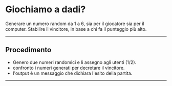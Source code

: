 # Giochiamo a dadi?
Generare un numero random da 1 a 6, sia per il giocatore sia per il computer.
Stabilire il vincitore, in base a chi fa il punteggio più alto.

---

## Procedimento 
- Genero due numeri randomici e li assegno agli utenti (1/2).
- confronto i numeri generati per decretare il vincitore.
- l'output è un messaggio che dichiara l'esito della partita.
---